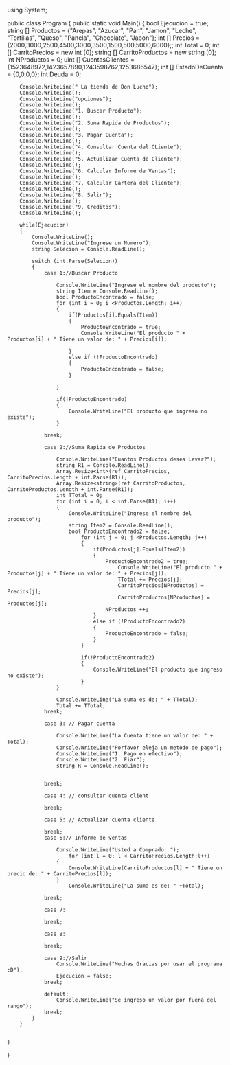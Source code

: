 using System;
					
public class Program
{
	public static void Main()
	{
		bool Ejecucion = true;
		string [] Productos = {"Arepas", "Azucar", "Pan", "Jamon", "Leche", "Tortillas", "Queso", "Panela", "Chocolate", "Jabon"};
		int [] Precios = {2000,3000,2500,4500,3000,3500,1500,500,5000,6000};;
		int Total = 0;
		int [] CarritoPrecios = new int [0];
		string [] CarritoProductos = new string [0];
		int NProductos = 0;
		uint [] CuentasClientes = {1523648972,1423657890,1243598762,1253686547};
		int [] EstadoDeCuenta = {0,0,0,0};
		int Deuda = 0;
		
		Console.WriteLine(" La tienda de Don Lucho");
		Console.WriteLine();
		Console.WriteLine("opciones");
		Console.WriteLine();
		Console.WriteLine("1. Buscar Producto");
		Console.WriteLine();
		Console.WriteLine("2. Suma Rapida de Productos");
		Console.WriteLine();
		Console.WriteLine("3. Pagar Cuenta");
		Console.WriteLine();
		Console.WriteLine("4. Consultar Cuenta del CLiente");
		Console.WriteLine();
		Console.WriteLine("5. Actualizar Cuenta de Cliente");
		Console.WriteLine();
		Console.WriteLine("6. Calcular Informe de Ventas");
		Console.WriteLine();
		Console.WriteLine("7. Calcular Cartera del Cliente");
		Console.WriteLine();
		Console.WriteLine("8. Salir");
		Console.WriteLine();
		Console.WriteLine("9. Creditos");
		Console.WriteLine();

		while(Ejecucion)
		{
			Console.WriteLine();
			Console.WriteLine("Ingrese un Numero");
			string Selecion = Console.ReadLine();
		
			switch (int.Parse(Selecion))
			{
				case 1://Buscar Producto
					
					Console.WriteLine("Ingrese el nombre del producto");
					string Item = Console.ReadLine();
					bool ProductoEncontrado = false;
					for (int i = 0; i <Productos.Length; i++)
					{
						if(Productos[i].Equals(Item))
						{
							ProductoEncontrado = true;
							Console.WriteLine("El producto " + Productos[i] + " Tiene un valor de: " + Precios[i]);
							
						}
						else if (!ProductoEncontrado)
						{
							ProductoEncontrado = false;
						} 
						
					}
					
					if(!ProductoEncontrado)
					{
						Console.WriteLine("El producto que ingreso no existe");
					}
					
				break;

				case 2://Suma Rapida de Productos
					
					Console.WriteLine("Cuantos Productos desea Levar?");
					string R1 = Console.ReadLine();
					Array.Resize<int>(ref CarritoPrecios, CarritoPrecios.Length + int.Parse(R1));
					Array.Resize<string>(ref CarritoProductos, CarritoProductos.Length + int.Parse(R1));
					int TTotal = 0;
					for (int i = 0; i < int.Parse(R1); i++)
					{
						Console.WriteLine("Ingrese el nombre del producto");
						string Item2 = Console.ReadLine();
						bool ProductoEncontrado2 = false;
							for (int j = 0; j <Productos.Length; j++)
							{
								if(Productos[j].Equals(Item2))
								{
									ProductoEncontrado2 = true;
										Console.WriteLine("El producto " + Productos[j] + " Tiene un valor de: " + Precios[j]);
										TTotal += Precios[j];	
										CarritoPrecios[NProductos] = Precios[j];
										CarritoProductos[NProductos] = Productos[j];
									NProductos ++;
								}
								else if (!ProductoEncontrado2)
								{
									ProductoEncontrado = false;
								} 
							}
					
							if(!ProductoEncontrado2)
							{
								Console.WriteLine("El producto que ingreso no existe");
							}
					}
					
					Console.WriteLine("La suma es de: " + TTotal);
					Total += TTotal;
				break;
						
				case 3: // Pagar cuenta
					
					Console.WriteLine("La Cuenta tiene un valor de: " + Total);
					Console.WriteLine("Porfavor eleja un metodo de pago");
					Console.WriteLine("1. Pago en efectivo");
					Console.WriteLine("2. Fiar");
					string R = Console.ReadLine();
					
						
				break;

				case 4: // consultar cuenta client
					
				break;

				case 5: // Actualizar cuenta cliente
				
				break;
				case 6:// Informe de ventas
				
					Console.WriteLine("Usted a Comprado: ");
						for (int l = 0; l < CarritoPrecios.Length;l++)
					{
						Console.WriteLine(CarritoProductos[l] + " Tiene un precio de: " + CarritoPrecios[l]);
					}
						Console.WriteLine("La suma es de: " +Total);

				break;
				
				case 7:
				
				break;

				case 8:

				break;

				case 9://Salir
					Console.WriteLine("Muchas Gracias por usar el programa :D");
					Ejecucion = false;
				break;

				default: 
					Console.WriteLine("Se ingreso un valor por fuera del rango");
				break;
			}
		}
	

	}
  
  }
